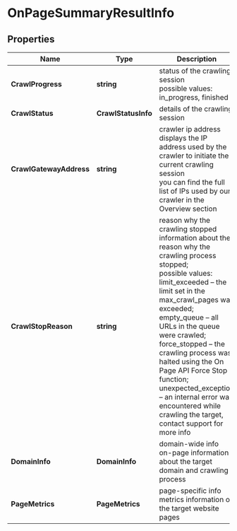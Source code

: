 # OnPageSummaryResultInfo


## Properties

| Name | Type | Description | Notes |
|------------ | ------------- | ------------- | -------------|
**CrawlProgress** | **string** | status of the crawling session<br>possible values: in_progress, finished |[optional]|
**CrawlStatus** | **CrawlStatusInfo** | details of the crawling session |[optional]|
**CrawlGatewayAddress** | **string** | crawler ip address<br>displays the IP address used by the crawler to initiate the current crawling session<br>you can find the full list of IPs used by our crawler in the Overview section |[optional]|
**CrawlStopReason** | **string** | reason why the crawling stopped<br>information about the reason why the crawling process stopped;<br>possible values:<br>limit_exceeded – the limit set in the max_crawl_pages was exceeded;<br>empty_queue – all URLs in the queue were crawled;<br>force_stopped – the crawling process was halted using the On Page API Force Stop function;<br>unexpected_exception – an internal error was encountered while crawling the target, contact support for more info |[optional]|
**DomainInfo** | **DomainInfo** | domain-wide info<br>on-page information about the target domain and crawling process |[optional]|
**PageMetrics** | **PageMetrics** | page-specific info<br>metrics information on the target website pages |[optional]|